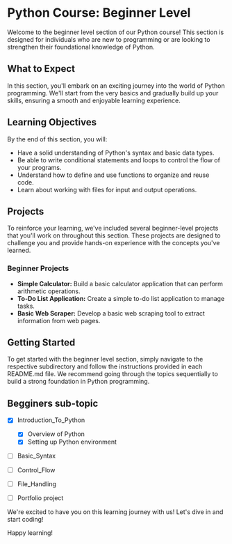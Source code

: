 # Python Course: Beginner Level

Welcome to the beginner level section of our Python course! This section is designed for individuals who are new to programming or are looking to strengthen their foundational knowledge of Python.

## What to Expect

In this section, you'll embark on an exciting journey into the world of Python programming. We'll start from the very basics and gradually build up your skills, ensuring a smooth and enjoyable learning experience.

## Learning Objectives

By the end of this section, you will:

- Have a solid understanding of Python's syntax and basic data types.
- Be able to write conditional statements and loops to control the flow of your programs.
- Understand how to define and use functions to organize and reuse code.
- Learn about working with files for input and output operations.

## Projects

To reinforce your learning, we've included several beginner-level projects that you'll work on throughout this section. These projects are designed to challenge you and provide hands-on experience with the concepts you've learned.

### Beginner Projects

- **Simple Calculator:** Build a basic calculator application that can perform arithmetic operations.
- **To-Do List Application:** Create a simple to-do list application to manage tasks.
- **Basic Web Scraper:** Develop a basic web scraping tool to extract information from web pages.

## Getting Started

To get started with the beginner level section, simply navigate to the respective subdirectory and follow the instructions provided in each README.md file. We recommend going through the topics sequentially to build a strong foundation in Python programming.
<!-- ROADMAP -->
## Begginers sub-topic

- [X] Introduction_To_Python
    - [X] Overview of Python
    - [X] Setting up Python environment
- [ ] Basic_Syntax
- [ ] Control_Flow
- [ ] File_Handling
- [ ] Portfolio project


We're excited to have you on this learning journey with us! Let's dive in and start coding!

Happy learning!

